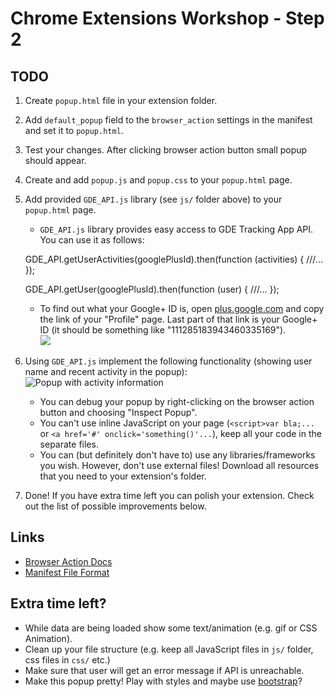 # Chrome Extensions Workshop - Step 2

## TODO
1. Create `popup.html` file in your extension folder.
2. Add `default_popup` field to the `browser_action` settings in the manifest and set it to `popup.html`.
3. Test your changes. After clicking browser action button small popup should appear.
4. Create and add `popup.js` and `popup.css` to your `popup.html` page.
5. Add provided `GDE_API.js` library (see `js/` folder above) to your `popup.html` page.
	- `GDE_API.js` library provides easy access to GDE Tracking App API. You can use it as follows:

    GDE_API.getUserActivities(googlePlusId).then(function (activities) {
      ///...
    });

    GDE_API.getUser(googlePlusId).then(function (user) {
      ///...
    });
    
	- To find out what your Google+ ID is, open [plus.google.com](http://plus.google.com) and copy the link of your "Profile" page. Last part of that link is your Google+ ID (it should be something like "111285183943460335169").
	<br/><img src="http://i.imgur.com/xTcPy1p.png" /><br/>

6. Using `GDE_API.js` implement the following functionality (showing user name and recent activity in the popup):
<br/><img src="http://i.imgur.com/V2PRkn9.png" alt="Popup with activity information" /><br/>
	- You can debug your popup by right-clicking on the browser action button and choosing "Inspect Popup".
	- You can't use inline JavaScript on your page (`<script>var bla;...` or `<a href='#' onclick='something()'...`), keep all your code in the separate files.
	- You can (but definitely don't have to) use any libraries/frameworks you wish. However, don't use external files! Download all resources that you need to your extension's folder.
5. Done! If you have extra time left you can polish your extension. Check out the list of possible improvements below.

## Links
- [Browser Action Docs](http://developer.chrome.com/extensions/browserAction.html)
- [Manifest File Format](http://developer.chrome.com/extensions/manifest.html)

## Extra time left?
- While data are being loaded show some text/animation (e.g. gif or CSS Animation).
- Clean up your file structure (e.g. keep all JavaScript files in `js/` folder, css files in `css/` etc.)
- Make sure that user will get an error message if API is unreachable.
- Make this popup pretty! Play with styles and maybe use [bootstrap](http://getbootstrap.com/)?